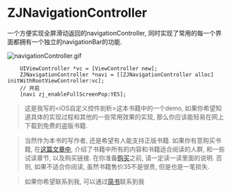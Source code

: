 # ZJNavigationController
一个方便实现全屏滑动返回的navigationController, 同时实现了常用的每一个界面都拥有一个独立的navigationBar的功能.


![navigationController.gif](http://upload-images.jianshu.io/upload_images/1271831-30de4f99b3a187f7.gif?imageMogr2/auto-orient/strip)

```
    UIViewController *vc = [ViewController new];
    ZJNavigationController *navi = [[ZJNavigationController alloc] initWithRootViewController:vc];
    // 开启
    [navi zj_enableFullScreenPop:YES];
```

> 这是我写的<iOS自定义控件剖析>这本书籍中的一个demo, 如果你希望知道具体的实现过程和其他的一些常用效果的实现, 那么你应该能轻易在网上下载到免费的盗版书籍. 

> 当然作为本书的写作者, 还是希望有人能支持正版书籍. 如果你有意购买书籍, 在[这篇文章中](http://www.jianshu.com/p/510500f3aebd), 介绍了书籍中所有的内容和书籍适合阅读的人群, 和一些试读章节, 以及购买链接. 在你准备[购买](http://www.qingdan.us/product/13)之前, 请一定读一读里面的说明. 否则, 如果不适合你阅读, 虽然书籍售价35不是很贵, 但是也是一笔损失.


> 如果你希望联系到我, 可以通过[简书](http://www.jianshu.com/users/fb31a3d1ec30/latest_articles)联系到我
